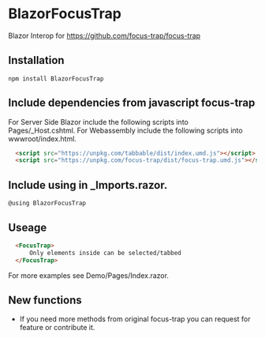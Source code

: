 # BlazorFocusTrap

Blazor Interop for https://github.com/focus-trap/focus-trap

## Installation

```
npm install BlazorFocusTrap
```

## Include dependencies from javascript focus-trap

For Server Side Blazor include the following scripts into Pages/_Host.cshtml.
For Webassembly include the following scripts into wwwroot/index.html.
```html
  <script src="https://unpkg.com/tabbable/dist/index.umd.js"></script>
  <script src="https://unpkg.com/focus-trap/dist/focus-trap.umd.js"></script>
```

## Include using in _Imports.razor.
```
@using BlazorFocusTrap
```

## Useage
```html
  <FocusTrap>
      Only elements inside can be selected/tabbed
  </FocusTrap>
```
For more examples see Demo/Pages/Index.razor.

## New functions
- If you need more methods from original focus-trap you can request for feature or contribute it.